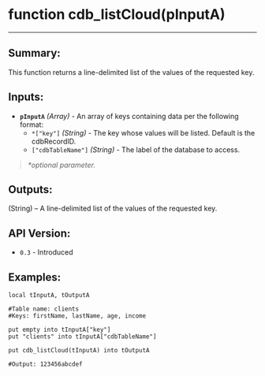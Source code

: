 # function cdb_listCloud(pInputA)
---
## Summary:
This function returns a line-delimited list of the values of the requested key.

## Inputs:
* **`pInputA`** *(Array)* - An array of keys containing data per the following format:
    * `*["key"]` *(String)* - The key whose values will be listed. Default is the cdbRecordID.
    * `["cdbTableName"]` *(String)* - The label of the database to access.
    
> _*optional parameter._

## Outputs:
(String) – A line-delimited list of the values of the requested key.

## API Version:
* `0.3` - Introduced

## Examples:
```
local tInputA, tOutputA

#Table name: clients
#Keys: firstName, lastName, age, income

put empty into tInputA["key"]
put "clients" into tInputA["cdbTableName"]

put cdb_listCloud(tInputA) into tOutputA

#Output: 123456abcdef
```